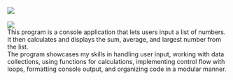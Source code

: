 <picture><img src="https://img.shields.io/badge/LIST CALCULATOR-purple?label=c#"></picture><br>
<br>
<picture><img src="https://img.shields.io/badge/DESCRIPTION:-blue"></picture><br>
This  program is a console application that lets users input a list of numbers. It then calculates and displays the sum, average, and largest number from the list.<br>
The program showcases my skills in handling user input, working with data collections, using functions for calculations, implementing control flow with loops, formatting console output, and organizing code in a modular manner.
